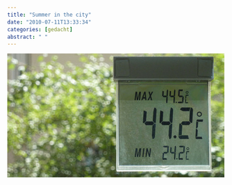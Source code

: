 ```yaml
---
title: "Summer in the city"
date: "2010-07-11T13:33:34"
categories: [gedacht]
abstract: " "
---
```


![Sommerhitze](summer.jpg)
